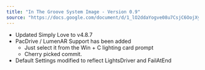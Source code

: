 ```yaml
---
title: "In The Groove System Image - Version 0.9"
source: "https://docs.google.com/document/d/1_lO2ddaYogve08u7CsjC6OojXy36ZfGgo7VCRVkLJhU"
---
```


- Updated Simply Love to v4.8.7
- PacDrive / LumenAR Support has been added
    - Just select it from the Win + C lighting card prompt
    - Cherry picked commit. 
- Default Settings modified to reflect LightsDriver and FailAtEnd

